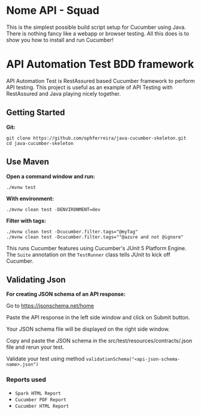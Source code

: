 # Nome API - Squad

This is the simplest possible build script setup for Cucumber using Java.
There is nothing fancy like a webapp or browser testing. All this does is to show
you how to install and run Cucumber!


# API Automation Test BDD framework
API Automation Test is RestAssured based Cucumber framework to perform API testing. This project is useful as an example of API Testing with RestAssured and Java playing nicely together.

## Getting Started

**Git:**

    git clone https://github.com/ophferreira/java-cucumber-skeleton.git
    cd java-cucumber-skeleton

## Use Maven

**Open a command window and run:**

    ./mvnw test

**With environment:**

    ./mvnw clean test -DENVIRONMENT=dev

**Filter with tags:**

    ./mvnw clean test -Dcucumber.filter.tags="@myTag"
    ./mvnw clean test -Dcucumber.filter.tags=""@azure and not @ignore"

This runs Cucumber features using Cucumber's JUnit 5 Platform Engine. The `Suite`
annotation on the `TestRunner` class tells JUnit to kick off Cucumber.

## Validating Json

**For creating JSON schema of an API response:**

Go to https://jsonschema.net/home

Paste the API response in the left side window and click on Submit button.

Your JSON schema file will be displayed on the right side window.

Copy and paste the JSON schema in the src/test/resources/contracts/<api-json-schema-name>.json file and rerun your test.

Validate your test using method `validationSchema("<api-json-schema-name>.json")`

### Reports used
- `Spark HTML Report`
- `Cucumber PDF Report`
- `Cucumber HTML Report`
